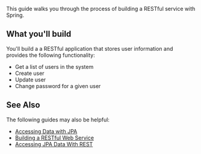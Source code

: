 This guide walks you through the process of building a RESTful service with Spring.

## What you'll build

You'll build a a RESTful application that stores user information and provides the following functionality:

* Get a list of users in the system
* Create user
* Update user
* Change password for a given user

## See Also

The following guides may also be helpful:

* [Accessing Data with JPA](https://spring.io/guides/gs/accessing-data-jpa/)
* [Building a RESTful Web Service](https://spring.io/guides/gs/rest-service/)
* [Accessing JPA Data With REST](https://spring.io/guides/gs/accessing-data-rest/)
